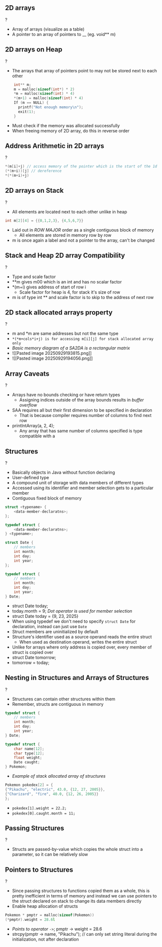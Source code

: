 ## 2D arrays
?
- Array of arrays (visualize as a table)
- A pointer to an array of pointers to __ (eg. void** m)
<!--SR:!2025-10-05,4,270-->

## 2D arrays on Heap
?
- The arrays that array of pointers point to may not be stored next to each other
```C
	int** m; 
	m = malloc(sizeof(int*) * 2) 
	*m = malloc(sizeof(int) * 4)
	*(m+1) = malloc(sizeof(int) * 4)
	If (m == NULL) { 
	  printf("Not enough memory\n");
	  exit(1);
	}
```
- Must check if the memory was allocated successfully
- When freeing memory of 2D array, do this in reverse order
<!--SR:!2025-10-05,4,270-->

## Address Arithmetic in 2D arrays
?
```C
*(m[i]+j) // access memory of the pointer which is the start of the 1d array and select the element using j byte offset
(*(m+i))[j] // dereference 
*(*(m+i)+j) 
```
<!--SR:!2025-10-05,4,270-->

## 2D arrays on Stack
?
- All elements are located next to each other unlike in heap
```C
int m[2][4] = {{0,1,2,3}, {4,5,6,7}}
```
- Laid out in *ROW MAJOR* order as a single contiguous block of memory
	- All elements are stored in memory row by row
- m is once again a label and not a pointer to the array, can't be changed
<!--SR:!2025-10-04,3,250-->

## Stack and Heap 2D array Compatibility
?
- Type and scale factor
- \*\*m gives m00 which is an int and has no scalar factor
- \*(m+i) gives address of start of row i
	- Scale factor for heap is 4, for stack it's size of row
- m is of type int ** and scale factor is to skip to the address of next row
<!--SR:!2025-10-04,3,250-->

## 2D stack allocated arrays property
?
- m and \*m are same addresses but not the same type
- `*(*m+cols*i+j) is for accessing m[i][j] for stack allocated array only`
- *Basic memory diagram of a SA2DA is a rectangular matrix*
- ![[Pasted image 20250929193815.png]]
- ![[Pasted image 20250929194056.png]]

## Array Caveats
?
- Arrays have no bounds checking or have return types
	- Assigning indices outside of the array bounds results in *buffer overflow*
- SAA requires all but their first dimension to be specified in declaration
	- That is because compiler requires number of columns to find next row
- printIntArray(a, 2, 4);
	- Any array that has same number of columns specified is type compatible with a

## Structures
?
- Basically objects in Java without function declaring
- User-defined type
- A compound unit of storage with data members of different types
- Accessed using its identifier and member selection gets to a particular member
- Contiguous fixed block of memory
```C
struct <typename> {
	<data-member-declaratns>;
};

typedef struct {
	<data-member-declaratns>;
} <typename>;

struct Date {
	// members
	int month;
	int day;
	int year;
};

typedef struct {
	// members
	int month;
	int day;
	int year;
} Date;
```
- struct Date today;
- today.month = 9; *Dot operator is used for member selection*
- struct Date today = {9, 23, 2025}
- When using typedef we don't need to specify `struct Date` for declaration, instead can just use `Date`
- Struct members are uninitialized by default
- Structure's identifier used as a source operand reads the entire struct
	- When used as destination operand, writes the entire struct
- Unlike for arrays where only address is copied over, every member of struct is copied over
- struct Date tomorrow;
- tomorrow = today;

## Nesting in Structures and Arrays of Structures
?
- Structures can contain other structures within them
- Remember, structs are contiguous in memory
```C
typedef struct {
	// members
	int month;
	int day;
	int year;
} Date;

typedef struct {
	char name[12];
	char type[12];
	float weight;
	Date caught;
} Pokemon;
```
-  *Example of stack allocated array of structures*
```C
Pokemon pokedex[2] = {
{"Pikachu", "electric", 43.0, {12, 27, 2005}},
{"Charizard", "fire", 40.0, {12, 26, 2005}}
};
```
- `pokedex[1].weight = 22.2;`
- `pokedex[0].caught.month = 11;`

## Passing Structures
?
- Structs are passed-by-value which copies the whole struct into a parameter, so it can be relatively slow

## Pointers to Structures
?
- Since passing structures to functions copied them as a whole, this is pretty inefficient in terms of memory and instead we can use pointers to the struct declared on stack to change its data members directly
- Enable heap allocation of structs
```C
Pokemon * pmptr = malloc(sizeof(Pokemon))
(*pmptr).weight = 28.6l
```
- *Points to operator `->`*; pmptr -> weight = 28.6
- strcpy(pmptr -> name, "Pikachu"); // can only set string literal during the initialization, not after declaration